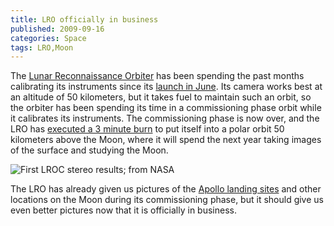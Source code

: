 ```yaml
---
title: LRO officially in business
published: 2009-09-16
categories: Space
tags: LRO,Moon
---
```


The <a href="https://lunar.gsfc.nasa.gov/">Lunar Reconnaissance Orbiter</a> has been
spending the past months calibrating its instruments since its <a
href="/2009/06/lrolcross-launched/">launch in June</a>.  Its camera works best at an
altitude of 50 kilometers, but it takes fuel to maintain such an orbit, so the orbiter has
been spending its time in a commissioning phase orbit while it calibrates its instruments.
The commissioning phase is now over, and the LRO has <a
href="https://lroupdate.blogspot.com/2009/09/lro-mission-orbit-insertion-completed.html">executed
a 3 minute burn</a> to put itself into a polar orbit 50 kilometers above the Moon, where
it will spend the next year taking images of the surface and studying the Moon.

![First LROC stereo results; from [NASA](https://www.nasa.gov/mission_pages/LRO/multimedia/lroimages/lroc_20090826_stereo.html)](lroc-moon.jpg)

The LRO has already given us pictures of the <a
href="https://www.nasa.gov/mission_pages/LRO/multimedia/lroimages/apollosites.html">Apollo
landing sites</a> and other locations on the Moon during its commissioning phase, but it
should give us even better pictures now that it is officially in business.
